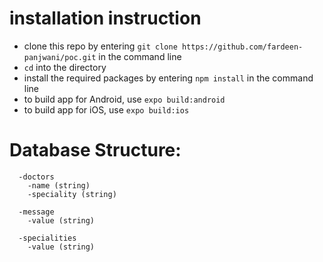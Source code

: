 # installation instruction
- clone this repo by entering `git clone https://github.com/fardeen-panjwani/poc.git` in the command line
- `cd` into the directory
- install the required packages by entering `npm install` in the command line
- to build app for Android, use `expo build:android`
- to build app for iOS, use `expo build:ios`

# Database Structure:
```
  -doctors
    -name (string)
    -speciality (string)
  
  -message
    -value (string)
    
  -specialities
    -value (string)
```
